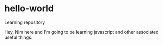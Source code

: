 # hello-world
Learning repository

Hey, Nim here and I'm going to be learning javascript and other associated useful things.

